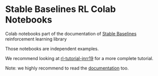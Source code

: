 # Stable Baselines RL Colab Notebooks

Colab notebooks part of the documentation of [Stable Baselines](https://github.com/hill-a/stable-baselines) reinforcement learning library


Those notebooks are independent examples.

We recommend looking at [rl-tutorial-jnrr19](https://github.com/araffin/rl-tutorial-jnrr19) for a more complete tutorial.

Note: we highly recommend to read the [documentation](https://stable-baselines.readthedocs.io/) too.
